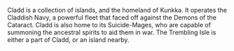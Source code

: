 Cladd is a collection of islands, and the homeland of  Kunkka. It operates the Claddish Navy, a powerful fleet that faced off against the Demons of the Cataract. Cladd is also home to its Suicide-Mages, who are capable of summoning the ancestral spirits to aid them in war. The Trembling Isle is either a part of Cladd, or an island nearby.